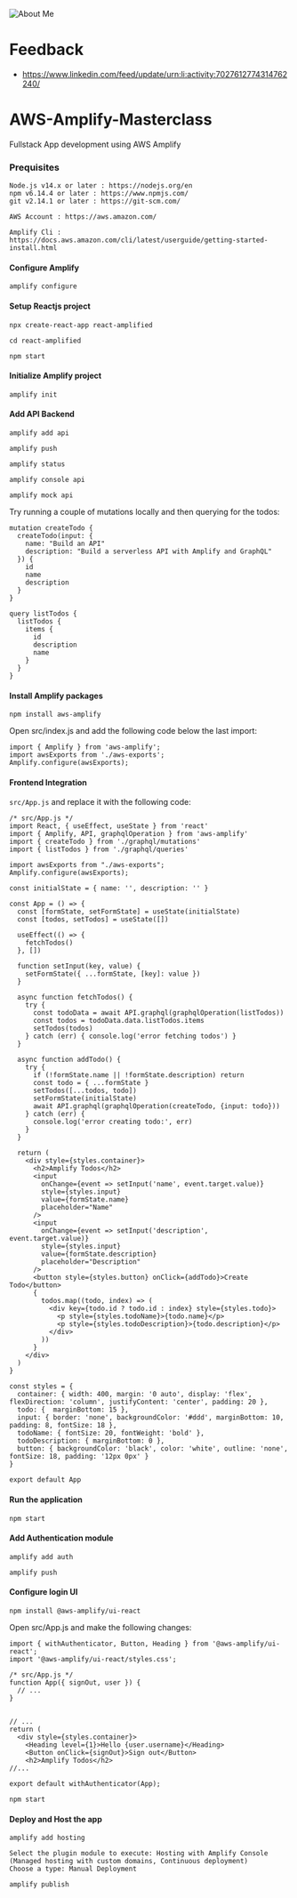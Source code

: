 ![About Me](veera.jpg)

# Feedback

- https://www.linkedin.com/feed/update/urn:li:activity:7027612774314762240/

# AWS-Amplify-Masterclass
Fullstack App development using AWS Amplify

### Prequisites

```
Node.js v14.x or later : https://nodejs.org/en
npm v6.14.4 or later : https://www.npmjs.com/
git v2.14.1 or later : https://git-scm.com/

AWS Account : https://aws.amazon.com/

Amplify Cli : https://docs.aws.amazon.com/cli/latest/userguide/getting-started-install.html

```



#### Configure Amplify

```
amplify configure
```

#### Setup Reactjs project

```
npx create-react-app react-amplified

cd react-amplified

npm start
```

#### Initialize Amplify project

```
amplify init
```

#### Add API Backend 


```
amplify add api

amplify push
```

```
amplify status

amplify console api

amplify mock api
```

Try running a couple of mutations locally and then querying for the todos:

```
mutation createTodo {
  createTodo(input: {
    name: "Build an API"
    description: "Build a serverless API with Amplify and GraphQL"
  }) {
    id
    name
    description
  }
}

query listTodos {
  listTodos {
    items {
      id
      description
      name
    }
  }
}

```

#### Install Amplify packages

```
npm install aws-amplify
```
Open src/index.js and add the following code below the last import:

```
import { Amplify } from 'aws-amplify';
import awsExports from './aws-exports';
Amplify.configure(awsExports);
```

#### Frontend Integration

`src/App.js` and replace it with the following code:

```
/* src/App.js */
import React, { useEffect, useState } from 'react'
import { Amplify, API, graphqlOperation } from 'aws-amplify'
import { createTodo } from './graphql/mutations'
import { listTodos } from './graphql/queries'

import awsExports from "./aws-exports";
Amplify.configure(awsExports);

const initialState = { name: '', description: '' }

const App = () => {
  const [formState, setFormState] = useState(initialState)
  const [todos, setTodos] = useState([])

  useEffect(() => {
    fetchTodos()
  }, [])

  function setInput(key, value) {
    setFormState({ ...formState, [key]: value })
  }

  async function fetchTodos() {
    try {
      const todoData = await API.graphql(graphqlOperation(listTodos))
      const todos = todoData.data.listTodos.items
      setTodos(todos)
    } catch (err) { console.log('error fetching todos') }
  }

  async function addTodo() {
    try {
      if (!formState.name || !formState.description) return
      const todo = { ...formState }
      setTodos([...todos, todo])
      setFormState(initialState)
      await API.graphql(graphqlOperation(createTodo, {input: todo}))
    } catch (err) {
      console.log('error creating todo:', err)
    }
  }

  return (
    <div style={styles.container}>
      <h2>Amplify Todos</h2>
      <input
        onChange={event => setInput('name', event.target.value)}
        style={styles.input}
        value={formState.name}
        placeholder="Name"
      />
      <input
        onChange={event => setInput('description', event.target.value)}
        style={styles.input}
        value={formState.description}
        placeholder="Description"
      />
      <button style={styles.button} onClick={addTodo}>Create Todo</button>
      {
        todos.map((todo, index) => (
          <div key={todo.id ? todo.id : index} style={styles.todo}>
            <p style={styles.todoName}>{todo.name}</p>
            <p style={styles.todoDescription}>{todo.description}</p>
          </div>
        ))
      }
    </div>
  )
}

const styles = {
  container: { width: 400, margin: '0 auto', display: 'flex', flexDirection: 'column', justifyContent: 'center', padding: 20 },
  todo: {  marginBottom: 15 },
  input: { border: 'none', backgroundColor: '#ddd', marginBottom: 10, padding: 8, fontSize: 18 },
  todoName: { fontSize: 20, fontWeight: 'bold' },
  todoDescription: { marginBottom: 0 },
  button: { backgroundColor: 'black', color: 'white', outline: 'none', fontSize: 18, padding: '12px 0px' }
}

export default App
```

#### Run the application

```
npm start

```

#### Add Authentication module

```
amplify add auth

amplify push

```

#### Configure login UI

```
npm install @aws-amplify/ui-react

```

Open src/App.js and make the following changes:

```
import { withAuthenticator, Button, Heading } from '@aws-amplify/ui-react';
import '@aws-amplify/ui-react/styles.css';

```

```
/* src/App.js */
function App({ signOut, user }) { 
  // ... 
}


// ...
return (
  <div style={styles.container}>
    <Heading level={1}>Hello {user.username}</Heading>
    <Button onClick={signOut}>Sign out</Button>
    <h2>Amplify Todos</h2>
//...

export default withAuthenticator(App);

```

```
npm start

```

#### Deploy and Host the app

```
amplify add hosting
```

```
Select the plugin module to execute: Hosting with Amplify Console (Managed hosting with custom domains, Continuous deployment)
Choose a type: Manual Deployment

```

```
amplify publish
```
